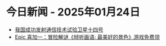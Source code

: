 # 今日新闻 - 2025年01月24日
- [我国成功发射通信技术试验卫星十四号](https://www.ithome.com/0/826/860.htm)
- [Epic 喜加一：冒险解谜《倾听画语: 最美好的景色》游戏免费领](https://www.ithome.com/0/826/859.htm)
